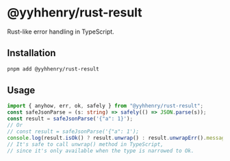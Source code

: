 # @yyhhenry/rust-result

Rust-like error handling in TypeScript.

## Installation

```sh
pnpm add @yyhhenry/rust-result
```

## Usage

```ts
import { anyhow, err, ok, safely } from "@yyhhenry/rust-result";
const safeJsonParse = (s: string) => safely(() => JSON.parse(s));
const result = safeJsonParse('{"a": 1}');
// Or
// const result = safeJsonParse('{"a": 1');
console.log(result.isOk() ? result.unwrap() : result.unwrapErr().message);
// It's safe to call unwrap() method in TypeScript,
// since it's only available when the type is narrowed to Ok.
```

